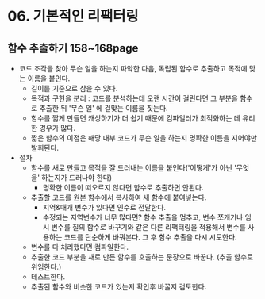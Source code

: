 # 06. 기본적인 리팩터링

## 함수 추출하기 158~168page
- 코드 조각을 찾아 무슨 일을 하는지 파악한 다음, 독립된 함수로 추출하고 목적에 맞는 이름을 붙인다. 
  - 길이를 기준으로 삼을 수 있다. 
  - 목적과 구현을 분리 : 코드를 분석하는데 오랜 시간이 걸린다면 그 부분을 함수로 추출한 뒤 '무슨 일' 에 걸맞는 이름을 짓는다. 
  - 함수를 짧게 만들면 캐싱하기가 더 쉽기 때문에 컴파일러가 최적화하는 데 유리한 경우가 많다. 
  - 짧은 함수의 이점은 해당 내부 코드가 무슨 일을 하는지 명확한 이름을 지어야만 발휘된다. 
- 절차
  - 함수를 새로 만들고 목적을 잘 드러내는 이름을 붙인다('어떻게'가 아닌 '무엇을' 하는지가 드러나야 한다)
    - 명확한 이름이 떠오르지 않다면 함수로 추출하면 안된다. 
  - 추출할 코드를 원본 함수에서 복사하여 새 함수에 붙여넣는다.
    - 지역&매개 변수가 있다면 인수로 전달한다. 
    - 수정되는 지역변수가 너무 많다면? 함수 추출을 멈추고, 변수 쪼개기나 임시 변수를 질의 함수로 바꾸기와 같은 다른 리팩터링을 적용해서 변수를 사용하는 코드를 단순하게 바꿔본다. 그 후 함수 추출을 다시 시도한다.
  - 변수를 다 처리했다면 컴파일한다.
  - 추출한 코드 부분을 새로 만든 함수를 호출하는 문장으로 바꾼다. (추출 함수로 위임한다.)
  - 테스트한다.
  - 추출된 함수와 비슷한 코드가 있는지 확인후 바꿀지 검토한다. 
